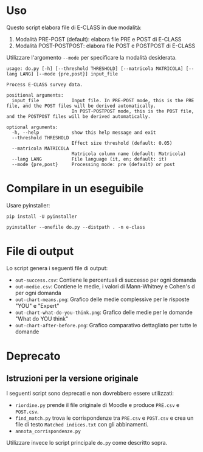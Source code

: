 # Uso

Questo script elabora file di E-CLASS in due modalità:
1. Modalità PRE-POST (default): elabora file PRE e POST di E-CLASS
2. Modalità POST-POSTPOST: elabora file POST e POSTPOST di E-CLASS

Utilizzare l'argomento `--mode` per specificare la modalità desiderata.

```
usage: do.py [-h] [--threshold THRESHOLD] [--matricola MATRICOLA] [--lang LANG] [--mode {pre,post}] input_file

Process E-CLASS survey data.

positional arguments:
  input_file            Input file. In PRE-POST mode, this is the PRE file, and the POST files will be derived automatically.
                        In POST-POSTPOST mode, this is the POST file, and the POSTPOST files will be derived automatically.

optional arguments:
  -h, --help            show this help message and exit
  --threshold THRESHOLD
                        Effect size threshold (default: 0.05)
  --matricola MATRICOLA
                        Matricola column name (default: Matricola)
  --lang LANG           File language (it, en; default: it)
  --mode {pre,post}     Processing mode: pre (default) or post

```

# Compilare in un eseguibile

Usare pyinstaller:

`pip install -U pyinstaller`

`pyinstaller --onefile do.py --distpath . -n e-class`

# File di output

Lo script genera i seguenti file di output:

* `out-success.csv`: Contiene le percentuali di successo per ogni domanda
* `out-medie.csv`: Contiene le medie, i valori di Mann-Whitney e Cohen's d per ogni domanda
* `out-chart-means.png`: Grafico delle medie complessive per le risposte "YOU" e "Expert"
* `out-chart-what-do-you-think.png`: Grafico delle medie per le domande "What do YOU think"
* `out-chart-after-before.png`: Grafico comparativo dettagliato per tutte le domande

# Deprecato

## Istruzioni per la versione originale

I seguenti script sono deprecati e non dovrebbero essere utilizzati:

* `riordine.py` prende il file originale di Moodle e produce `PRE.csv` e `POST.csv`.
* `find_match.py` trova le corrispondenze tra `PRE.csv` e `POST.csv` e crea un file di testo `Matched indices.txt` con gli abbinamenti.
* `annota_corrispondenze.py`

Utilizzare invece lo script principale `do.py` come descritto sopra.
